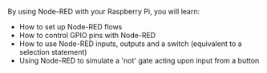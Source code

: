By using Node-RED with your Raspberry Pi, you will learn:

- How to set up Node-RED flows
- How to control GPIO pins with Node-RED
- How to use Node-RED inputs, outputs and a switch (equivalent to a selection statement)
- Using Node-RED to simulate a 'not' gate acting upon input from a button
